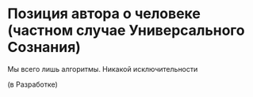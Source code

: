 # Позиция автора о человеке (частном случае Универсального Сознания)

Мы всего лишь алгоритмы. Никакой исключительности

(в Разработке)
